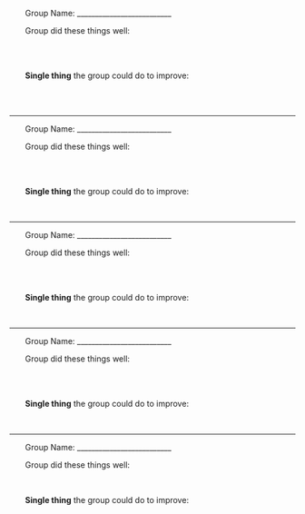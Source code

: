 &nbsp;&nbsp;&nbsp;&nbsp;&nbsp;&nbsp;&nbsp;Group Name: \_\_\_\_\_\_\_\_\_\_\_\_\_\_\_\_\_\_\_\_\_\_\_\_\_\_


&nbsp;&nbsp;&nbsp;&nbsp;&nbsp;&nbsp;&nbsp;Group did these things well:

<br>
<br>

&nbsp;&nbsp;&nbsp;&nbsp;&nbsp;&nbsp;&nbsp;__Single thing__ the group could do to improve: 

<br>
<br>

-----

&nbsp;&nbsp;&nbsp;&nbsp;&nbsp;&nbsp;&nbsp;Group Name: \_\_\_\_\_\_\_\_\_\_\_\_\_\_\_\_\_\_\_\_\_\_\_\_\_\_


&nbsp;&nbsp;&nbsp;&nbsp;&nbsp;&nbsp;&nbsp;Group did these things well:

<br>
<br>

&nbsp;&nbsp;&nbsp;&nbsp;&nbsp;&nbsp;&nbsp;__Single thing__ the group could do to improve: 

<br>

-----
&nbsp;&nbsp;&nbsp;&nbsp;&nbsp;&nbsp;&nbsp;Group Name: \_\_\_\_\_\_\_\_\_\_\_\_\_\_\_\_\_\_\_\_\_\_\_\_\_\_


&nbsp;&nbsp;&nbsp;&nbsp;&nbsp;&nbsp;&nbsp;Group did these things well:

<br>
<br>

&nbsp;&nbsp;&nbsp;&nbsp;&nbsp;&nbsp;&nbsp;__Single thing__ the group could do to improve: 

<br>

-----
&nbsp;&nbsp;&nbsp;&nbsp;&nbsp;&nbsp;&nbsp;Group Name: \_\_\_\_\_\_\_\_\_\_\_\_\_\_\_\_\_\_\_\_\_\_\_\_\_\_


&nbsp;&nbsp;&nbsp;&nbsp;&nbsp;&nbsp;&nbsp;Group did these things well:

<br>
<br>

&nbsp;&nbsp;&nbsp;&nbsp;&nbsp;&nbsp;&nbsp;__Single thing__ the group could do to improve: 

<br>

-----
&nbsp;&nbsp;&nbsp;&nbsp;&nbsp;&nbsp;&nbsp;Group Name: \_\_\_\_\_\_\_\_\_\_\_\_\_\_\_\_\_\_\_\_\_\_\_\_\_\_


&nbsp;&nbsp;&nbsp;&nbsp;&nbsp;&nbsp;&nbsp;Group did these things well:

<br>

&nbsp;&nbsp;&nbsp;&nbsp;&nbsp;&nbsp;&nbsp;__Single thing__ the group could do to improve: 
